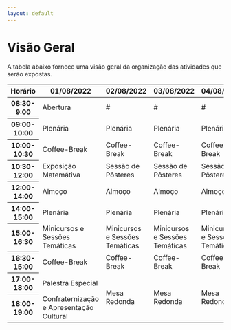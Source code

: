 ```yaml
---
layout: default
---
```


<h1 class="display-5 mb-3">
Visão Geral
</h1>

A tabela abaixo fornece uma visão geral da organização das atividades que serão expostas. 

<!-- teste [sessoes](/atividades/sessoes_tematicas/) -->


<div class="table-responsive-lg">
<table class="table table-striped">
  <thead>
    <tr>
      <th scope="col">Horário</th>
      <th scope="col">01/08/2022</th>
      <th scope="col">02/08/2022</th>
      <th scope="col">03/08/2022</th>
      <th scope="col">04/08/2022</th>
      <th scope="col">05/08/2022</th>
    </tr>
  </thead>
  <tbody>
    <tr>
      <th scope="row">08:30-9:00</th>
      <td>Abertura</td>
      <td> # </td>
      <td> # </td>
      <td> # </td>
      <td> # </td>
    </tr>
    <tr>
      <th scope="row">09:00-10:00</th>
      <td>Plenária</td>
      <td>Plenária</td>
      <td>Plenária</td>
      <td>Plenária</td>
      <td>Plenária</td>
    </tr>
    <tr>
      <th scope="row">10:00-10:30</th>
      <td>Coffee-Break</td>
      <td>Coffee-Break</td>
      <td>Coffee-Break</td>
      <td>Coffee-Break</td>
      <td>Coffee-Break</td>
    </tr>
	<tr>
      <th scope="row">10:30-12:00</th>
      <td>Exposição Matemátiva</td>
      <td>Sessão de Pôsteres</td>
      <td>Sessão de Pôsteres</td>
      <td>Sessão de Pôsteres</td>
      <td>Sessão de Pôsteres</td>
    </tr>
	<tr>
		<th scope='row'>12:00-14:00  </th>
		<td> Almoço   </td>
		<td> Almoço   </td>
		<td> Almoço   </td>
		<td> Almoço   </td>
		<td> Almoço   </td>
	</tr>	
	<tr>
		<th scope='row'> 14:00-15:00   </th>
		<td> Plenária   </td>
		<td> Plenária   </td>
		<td> Plenária   </td>
		<td> Plenária   </td>
		<td> Plenária    </td>
	</tr>	
	<tr>
		<th scope='row'> 15:00-16:30   </th>
		<td> Minicursos e Sessões Temáticas   </td>
		<td> Minicursos e Sessões Temáticas   </td>
		<td> Minicursos e Sessões Temáticas   </td>
		<td> Minicursos e Sessões Temáticas   </td>
		<td> Minicursos e Sessões Temáticas    </td>
	</tr>
	<tr>
		<th scope='row'> 16:30-15:00  </th>
		<td> Coffee-Break   </td>
		<td> Coffee-Break   </td>
		<td> Coffee-Break   </td>
		<td> Coffee-Break   </td>
		<td> Coffee-Break   </td>
	</tr>	
	<tr>
		<th scope='row'> 17:00-18:00   </th>
		<td>  Palestra Especial  </td>
		<td rowspan="2">  Mesa Redonda  </td>
		<td rowspan="2">  Mesa Redonda  </td>
		<td rowspan="2">  Mesa Redonda  </td>
		<td>  Encerramento  </td>
	</tr>	
	<tr>
		<th scope='row'> 18:00-19:00  </th>
		<td> Confraternização e Apresentação Cultural    </td>
		<td>  #  </td>
	</tr>	

  </tbody>
</table>
</div>



